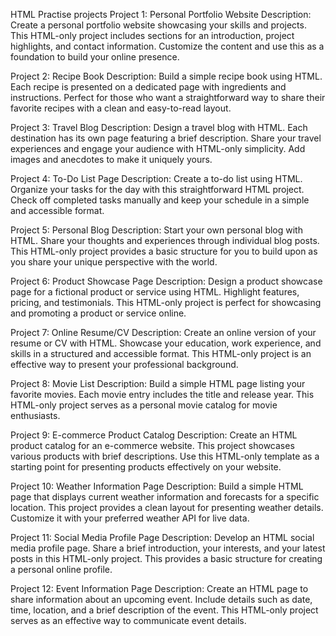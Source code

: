 HTML Practise projects 
Project 1: Personal Portfolio Website
Description:
Create a personal portfolio website showcasing your skills and projects. This HTML-only project includes sections for an introduction, project highlights, and contact information. Customize the content and use this as a foundation to build your online presence.

Project 2: Recipe Book
Description:
Build a simple recipe book using HTML. Each recipe is presented on a dedicated page with ingredients and instructions. Perfect for those who want a straightforward way to share their favorite recipes with a clean and easy-to-read layout.

Project 3: Travel Blog
Description:
Design a travel blog with HTML. Each destination has its own page featuring a brief description. Share your travel experiences and engage your audience with HTML-only simplicity. Add images and anecdotes to make it uniquely yours.

Project 4: To-Do List Page
Description:
Create a to-do list using HTML. Organize your tasks for the day with this straightforward HTML project. Check off completed tasks manually and keep your schedule in a simple and accessible format.

Project 5: Personal Blog
Description:
Start your own personal blog with HTML. Share your thoughts and experiences through individual blog posts. This HTML-only project provides a basic structure for you to build upon as you share your unique perspective with the world.

Project 6: Product Showcase Page
Description:
Design a product showcase page for a fictional product or service using HTML. Highlight features, pricing, and testimonials. This HTML-only project is perfect for showcasing and promoting a product or service online.

Project 7: Online Resume/CV
Description:
Create an online version of your resume or CV with HTML. Showcase your education, work experience, and skills in a structured and accessible format. This HTML-only project is an effective way to present your professional background.

Project 8: Movie List
Description:
Build a simple HTML page listing your favorite movies. Each movie entry includes the title and release year. This HTML-only project serves as a personal movie catalog for movie enthusiasts.

Project 9: E-commerce Product Catalog
Description:
Create an HTML product catalog for an e-commerce website. This project showcases various products with brief descriptions. Use this HTML-only template as a starting point for presenting products effectively on your website.

Project 10: Weather Information Page
Description:
Build a simple HTML page that displays current weather information and forecasts for a specific location. This project provides a clean layout for presenting weather details. Customize it with your preferred weather API for live data.

Project 11: Social Media Profile Page
Description:
Develop an HTML social media profile page. Share a brief introduction, your interests, and your latest posts in this HTML-only project. This provides a basic structure for creating a personal online profile.

Project 12: Event Information Page
Description:
Create an HTML page to share information about an upcoming event. Include details such as date, time, location, and a brief description of the event. This HTML-only project serves as an effective way to communicate event details.
